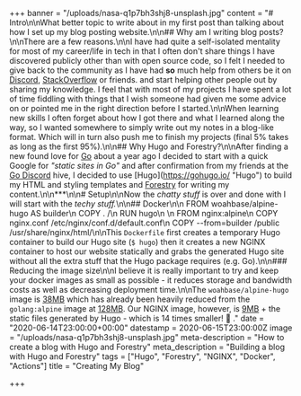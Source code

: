 +++
banner = "/uploads/nasa-q1p7bh3shj8-unsplash.jpg"
content = "# Intro\n\nWhat better topic to write about in my first post than talking about how I set up my blog posting website.\n\n## Why am I writing blog posts?\n\nThere are a few reasons.\n\nI have had quite a self-isolated mentality for most of my career/life in tech in that I often don't share things I have discovered publicly other than with open source code, so I felt I needed to give back to the community as I have had **so** much help from others be it on [Discord](https://discord.com/), [StackOverflow](https://stackoverflow.com/) or friends. and start helping other people out by sharing my knowledge. I feel that with most of my projects I have spent a lot of time fiddling with things that I wish someone had given me some advice on or pointed me in the right direction before I started.\n\nWhen learning new skills I often forget about how I got there and what I learned along the way, so I wanted somewhere to simply write out my notes in a blog-like format. Which will in turn also push me to finish my projects (final 5% takes as long as the first 95%).\n\n## Why Hugo and Forestry?\n\nAfter finding a new found love for [Go]() about a year ago I decided to start with a quick Google for _\"static sites in Go\"_ and after confirmation from my friends at the [Go Discord](https://discord.gg/0f1SbxBZjYq9jLBk) hive, I decided to use [Hugo](https://gohugo.io/ \"Hugo\") to build my HTML and styling templates and [Forestry](https://forestry.io) for writing my content.\n\n***\n\n# Setup\n\nNow the _chatty stuff_ is over and done with I will start with the _techy stuff._\n\n## Docker\n\n    FROM woahbase/alpine-hugo AS builder\n    COPY . /\n    RUN hugo\n    \n    FROM nginx:alpine\n    COPY nginx.conf /etc/nginx/conf.d/default.conf\n    COPY --from=builder /public /usr/share/nginx/html/\n\nThis `Dockerfile` first creates a temporary Hugo container to build our Hugo site (`$ hugo`) then it creates a new NGINX container to host our website statically and grabs the generated Hugo site without all the extra stuff that the Hugo package requires (e.g. Go).\n\n### Reducing the image size\n\nI believe it is really important to try and keep your docker images as small as possible - it reduces storage and bandwidth costs as well as decreasing deployment time.\n\nThe `woahbase/alpine-hugo` image is [38MB](https://hub.docker.com/layers/woahbase/alpine-hugo/latest/images/sha256-3fd7c6cc56b5140d0e77877b6825838e2fcf5bb85c99b0005913b55a2206ecbc?context=explore) which has already been heavily reduced from the `golang:alpine` image at [128MB](https://hub.docker.com/layers/golang/library/golang/alpine/images/sha256-2de21f4fe5c3557c31b716291a7986c0d54abbd282cd7fb43aaa484672b0c855?context=explore). Our NGINX image, however, is [9MB](https://hub.docker.com/layers/nginx/library/nginx/alpine/images/sha256-fa24815c8e52981d8ef01249e17d46dc5367765814d6feed154f1043aa255b8e?context=explore) + the static files generated by Hugo - which is 14 times smaller! 🎉 ."
date = "2020-06-14T23:00:00+00:00"
datestamp = 2020-06-15T23:00:00Z
image = "/uploads/nasa-q1p7bh3shj8-unsplash.jpg"
meta-description = "How to create a blog with Hugo and Forestry"
meta_description = "Building a blog with Hugo and Forestry"
tags = ["Hugo", "Forestry", "NGINX", "Docker", "Actions"]
title = "Creating My Blog"

+++
